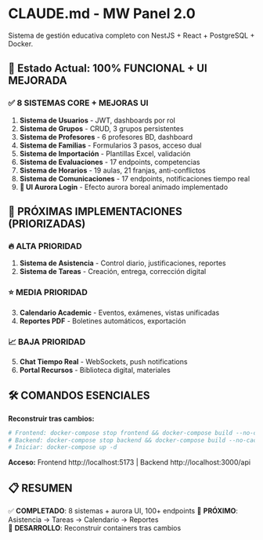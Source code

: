 # CLAUDE.md - MW Panel 2.0

Sistema de gestión educativa completo con NestJS + React + PostgreSQL + Docker.

## 🚀 Estado Actual: 100% FUNCIONAL + UI MEJORADA

### ✅ **8 SISTEMAS CORE + MEJORAS UI**

1. **Sistema de Usuarios** - JWT, dashboards por rol
2. **Sistema de Grupos** - CRUD, 3 grupos persistentes  
3. **Sistema de Profesores** - 6 profesores BD, dashboard
4. **Sistema de Familias** - Formularios 3 pasos, acceso dual
5. **Sistema de Importación** - Plantillas Excel, validación
6. **Sistema de Evaluaciones** - 17 endpoints, competencias
7. **Sistema de Horarios** - 19 aulas, 21 franjas, anti-conflictos
8. **Sistema de Comunicaciones** - 17 endpoints, notificaciones tiempo real
9. **🌟 UI Aurora Login** - Efecto aurora boreal animado implementado

## 🎯 **PRÓXIMAS IMPLEMENTACIONES (PRIORIZADAS)**

### **🔥 ALTA PRIORIDAD**
1. **Sistema de Asistencia** - Control diario, justificaciones, reportes
2. **Sistema de Tareas** - Creación, entrega, corrección digital

### **⭐ MEDIA PRIORIDAD**  
3. **Calendario Academic** - Eventos, exámenes, vistas unificadas
4. **Reportes PDF** - Boletines automáticos, exportación

### **📈 BAJA PRIORIDAD**
5. **Chat Tiempo Real** - WebSockets, push notifications
6. **Portal Recursos** - Biblioteca digital, materiales

## 🛠️ **COMANDOS ESENCIALES**

**Reconstruir tras cambios:**
```bash
# Frontend: docker-compose stop frontend && docker-compose build --no-cache frontend && docker-compose up -d frontend
# Backend: docker-compose stop backend && docker-compose build --no-cache backend && docker-compose up -d backend
# Iniciar: docker-compose up -d
```

**Acceso:** Frontend http://localhost:5173 | Backend http://localhost:3000/api

## 📋 **RESUMEN**
✅ **COMPLETADO**: 8 sistemas + aurora UI, 100+ endpoints
🎯 **PRÓXIMO**: Asistencia → Tareas → Calendario → Reportes  
🔧 **DESARROLLO**: Reconstruir containers tras cambios